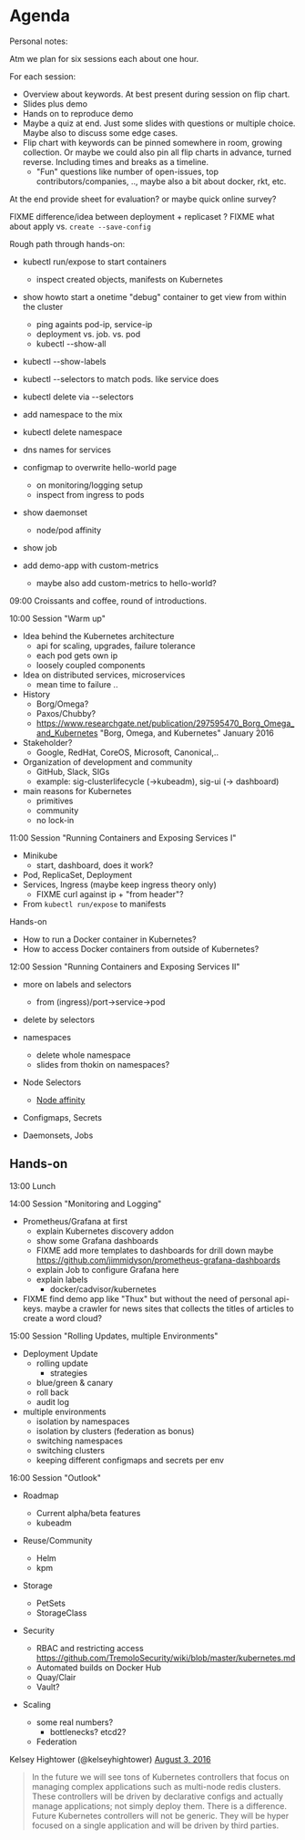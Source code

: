 # Agenda

Personal notes:

Atm we plan for six sessions each about one hour.

For each session:
  - Overview about keywords. At best present during session on flip chart.
  - Slides plus demo
  - Hands on to reproduce demo
  - Maybe a quiz at end. Just some slides with questions or multiple choice. Maybe also to discuss some edge cases.
  - Flip chart with keywords can be pinned somewhere in room, growing collection.
    Or maybe we could also pin all flip charts in advance, turned reverse. Including times and breaks as a timeline.
      - "Fun" questions like number of open-issues, top contributors/companies, .., maybe also a bit about docker, rkt, etc.

At the end provide sheet for evaluation? or maybe quick online survey?


FIXME
  difference/idea between deployment + replicaset ?
FIXME
  what about apply vs. `create --save-config`


Rough path through hands-on:
  - kubectl run/expose to start containers
    - inspect created objects, manifests on Kubernetes
  - show howto start a onetime "debug" container to get view from within the cluster
    - ping againts pod-ip, service-ip
    - deployment vs. job. vs. pod
    - kubectl --show-all
  - kubectl --show-labels
  - kubectl --selectors to match pods. like service does
  - kubectl delete via --selectors

  - add namespace to the mix
  - kubectl delete namespace
  - dns names for services
  - configmap to overwrite hello-world page

    - on monitoring/logging setup
    - inspect from ingress to pods
  - show daemonset
    - node/pod affinity
  - show job

  - add demo-app with custom-metrics
    - maybe also add custom-metrics to hello-world?


09:00
Croissants and coffee, round of introductions.

10:00
Session "Warm up"
  - Idea behind the Kubernetes architecture
    - api for scaling, upgrades, failure tolerance
    - each pod gets own ip
    - loosely coupled components
  - Idea on distributed services, microservices
    - mean time to failure ..
  - History
    - Borg/Omega?
    - Paxos/Chubby?
    - https://www.researchgate.net/publication/297595470_Borg_Omega_and_Kubernetes
      "Borg, Omega, and Kubernetes" January 2016
  - Stakeholder?
    - Google, RedHat, CoreOS, Microsoft, Canonical,..
  - Organization of development and community
    - GitHub, Slack, SIGs
    - example: sig-clusterlifecycle (->kubeadm), sig-ui (-> dashboard)
  - main reasons for Kubernetes
    - primitives
    - community
    - no lock-in

11:00
Session "Running Containers and Exposing Services I"
  - Minikube
    - start, dashboard, does it work?
  - Pod, ReplicaSet, Deployment
  - Services, Ingress (maybe keep ingress theory only)
    - FIXME curl against ip + "from header"?
  - From `kubectl run/expose` to manifests


Hands-on
  - How to run a Docker container in Kubernetes?
  - How to access Docker containers from outside of Kubernetes?


12:00
Session "Running Containers and Exposing Services II"
  - more on labels and selectors
    - from (ingress)/port->service->pod

  - delete by selectors
  - namespaces
    - delete whole namespace
    - slides from thokin on namespaces?
  - Node Selectors
    - [Node affinity](http://kubernetes.io/docs/user-guide/node-selection/#alpha-feature-in-kubernetes-v12-node-affinity)
  - Configmaps, Secrets
  - Daemonsets, Jobs

Hands-on
  -

13:00
Lunch

14:00
Session "Monitoring and Logging"
  - Prometheus/Grafana at first
    - explain Kubernetes discovery addon
    - show some Grafana dashboards
    - FIXME add more templates to dashboards for drill down
      maybe https://github.com/jimmidyson/prometheus-grafana-dashboards
    - explain Job to configure Grafana here
    - explain labels
      - docker/cadvisor/kubernetes
  - FIXME find demo app like "Thux" but without the need of personal api-keys.
    maybe a crawler for news sites that collects the titles of articles to create a word cloud?

15:00
Session "Rolling Updates, multiple Environments"
  - Deployment Update
    - rolling update
      - strategies
    - blue/green & canary
    - roll back
    - audit log
  - multiple environments
    - isolation by namespaces
    - isolation by clusters (federation as bonus)
    - switching namespaces
    - switching clusters
    - keeping different configmaps and secrets per env

16:00
Session "Outlook"

  - Roadmap
    - Current alpha/beta features
    - kubeadm

  - Reuse/Community
    - Helm
    - kpm

  - Storage
    - PetSets
    - StorageClass

  - Security
    - RBAC and restricting access
      https://github.com/TremoloSecurity/wiki/blob/master/kubernetes.md
    - Automated builds on Docker Hub
    - Quay/Clair
    - Vault?

  - Scaling
    - some real numbers?
      - bottlenecks? etcd2?
    - Federation

Kelsey Hightower (@kelseyhightower) [August 3, 2016](https://twitter.com/kelseyhightower/status/760832204100345856)
> In the future we will see tons of Kubernetes controllers that focus on managing complex applications such as multi-node redis clusters.
> These controllers will be driven by declarative configs and actually manage applications; not simply deploy them. There is a difference.
> Future Kubernetes controllers will not be generic. They will be hyper focused on a single application and will be driven by third parties.